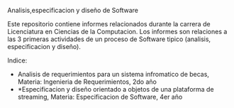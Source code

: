 Analisis,especificacion y diseño de Software

Este repositorio contiene informes relacionados durante la carrera de Licenciatura en Ciencias de la Computacion. Los informes
son relaciones a las 3 primeras actividades de un proceso de Software tipico (analisis, especificacion y diseño).

Indice:

* Analisis de requerimientos para un sistema infromatico de becas, Materia: Ingenieria de Requerimientos, 2do año
*  *Especificacion y diseño orientado a objetos de una plataforma de streaming, Materia: Especificacion de Software, 4er año
